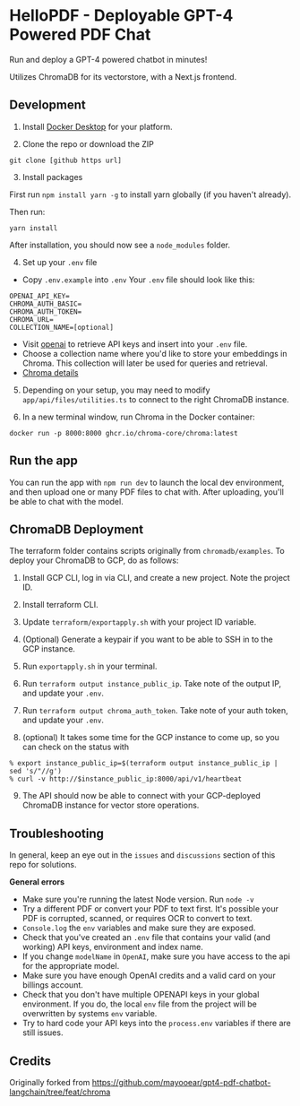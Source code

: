 # HelloPDF - Deployable GPT-4 Powered PDF Chat

Run and deploy a GPT-4 powered chatbot in minutes!

Utilizes ChromaDB for its vectorstore, with a Next.js frontend.

## Development

1. Install [Docker Desktop](https://www.docker.com/products/docker-desktop/) for your platform.

2. Clone the repo or download the ZIP

```
git clone [github https url]
```

3. Install packages

First run `npm install yarn -g` to install yarn globally (if you haven't already).

Then run:

```
yarn install
```

After installation, you should now see a `node_modules` folder.

4. Set up your `.env` file

- Copy `.env.example` into `.env`
  Your `.env` file should look like this:

```
OPENAI_API_KEY=
CHROMA_AUTH_BASIC=
CHROMA_AUTH_TOKEN=
CHROMA_URL=
COLLECTION_NAME=[optional]

```

- Visit [openai](https://help.openai.com/en/articles/4936850-where-do-i-find-my-secret-api-key) to retrieve API keys and insert into your `.env` file.
- Choose a collection name where you'd like to store your embeddings in Chroma. This collection will later be used for queries and retrieval.
- [Chroma details](https://docs.trychroma.com/getting-started)

5. Depending on your setup, you may need to modify `app/api/files/utilities.ts` to connect to the right ChromaDB instance.

6. In a new terminal window, run Chroma in the Docker container:

```
docker run -p 8000:8000 ghcr.io/chroma-core/chroma:latest
```

## Run the app

You can run the app with `npm run dev` to launch the local dev environment, and then upload one or many PDF files to chat with. After uploading, you'll be able to chat with the model.

## ChromaDB Deployment

The terraform folder contains scripts originally from `chromadb/examples`. To deploy your ChromaDB to GCP, do as follows:

1. Install GCP CLI, log in via CLI, and create a new project. Note the project ID.

2. Install terraform CLI.

3. Update `terraform/exportapply.sh` with your project ID variable.

4. (Optional) Generate a keypair if you want to be able to SSH in to the GCP instance.

5. Run `exportapply.sh` in your terminal. 

6. Run `terraform output instance_public_ip`. Take note of the output IP, and update your `.env`.

7. Run `terraform output chroma_auth_token`. Take note of your auth token, and update your `.env`.

8. (optional) It takes some time for the GCP instance to come up, so you can check on the status with 
```
% export instance_public_ip=$(terraform output instance_public_ip | sed 's/"//g')
% curl -v http://$instance_public_ip:8000/api/v1/heartbeat
```

9. The API should now be able to connect with your GCP-deployed ChromaDB instance for vector store operations.

## Troubleshooting

In general, keep an eye out in the `issues` and `discussions` section of this repo for solutions.

**General errors**

- Make sure you're running the latest Node version. Run `node -v`
- Try a different PDF or convert your PDF to text first. It's possible your PDF is corrupted, scanned, or requires OCR to convert to text.
- `Console.log` the `env` variables and make sure they are exposed.
- Check that you've created an `.env` file that contains your valid (and working) API keys, environment and index name.
- If you change `modelName` in `OpenAI`, make sure you have access to the api for the appropriate model.
- Make sure you have enough OpenAI credits and a valid card on your billings account.
- Check that you don't have multiple OPENAPI keys in your global environment. If you do, the local `env` file from the project will be overwritten by systems `env` variable.
- Try to hard code your API keys into the `process.env` variables if there are still issues.

## Credits
Originally forked from https://github.com/mayooear/gpt4-pdf-chatbot-langchain/tree/feat/chroma